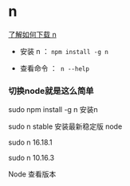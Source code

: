 # n


[了解如何下载 n](https://www.jianshu.com/p/a927bcecdbc0)


- 安装 n  ：   ```npm install -g n```

- 查看命令  ：``` n --help```



### 切换node就是这么简单

<!-- v16.18.1 -->

sudo npm install -g n    安装n

sudo n stable 安装最新稳定版 node

sudo n 16.18.1

sudo n 10.16.3

Node 查看版本